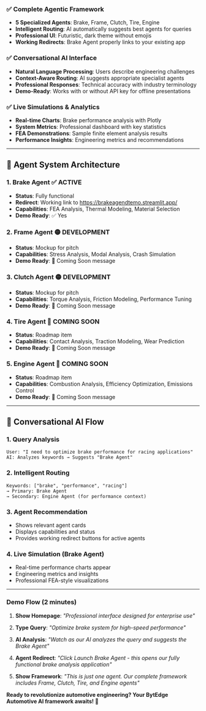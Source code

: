 


### **✅ Complete Agentic Framework**
- **5 Specialized Agents**: Brake, Frame, Clutch, Tire, Engine
- **Intelligent Routing**: AI automatically suggests best agents for queries
- **Professional UI**: Futuristic, dark theme without emojis
- **Working Redirects**: Brake Agent properly links to your existing app

### **✅ Conversational AI Interface**
- **Natural Language Processing**: Users describe engineering challenges
- **Context-Aware Routing**: AI suggests appropriate specialist agents  
- **Professional Responses**: Technical accuracy with industry terminology
- **Demo-Ready**: Works with or without API key for offline presentations

### **✅ Live Simulations & Analytics**
- **Real-time Charts**: Brake performance analysis with Plotly
- **System Metrics**: Professional dashboard with key statistics
- **FEA Demonstrations**: Sample finite element analysis results
- **Performance Insights**: Engineering metrics and recommendations

---


## 🤖 **Agent System Architecture**

### **1. Brake Agent** ✅ **ACTIVE**
- **Status**: Fully functional
- **Redirect**: Working link to https://brakeagendtemo.streamlit.app/
- **Capabilities**: FEA Analysis, Thermal Modeling, Material Selection
- **Demo Ready**: ✅ Yes

### **2. Frame Agent** 🟡 **DEVELOPMENT**  
- **Status**: Mockup for pitch
- **Capabilities**: Stress Analysis, Modal Analysis, Crash Simulation
- **Demo Ready**: 🚧 Coming Soon message

### **3. Clutch Agent** 🟡 **DEVELOPMENT**
- **Status**: Mockup for pitch  
- **Capabilities**: Torque Analysis, Friction Modeling, Performance Tuning
- **Demo Ready**: 🚧 Coming Soon message

### **4. Tire Agent** 🔵 **COMING SOON**
- **Status**: Roadmap item
- **Capabilities**: Contact Analysis, Traction Modeling, Wear Prediction
- **Demo Ready**: 🚧 Coming Soon message  

### **5. Engine Agent** 🔵 **COMING SOON**
- **Status**: Roadmap item
- **Capabilities**: Combustion Analysis, Efficiency Optimization, Emissions Control  
- **Demo Ready**: 🚧 Coming Soon message

---

## 💬 **Conversational AI Flow**

### **1. Query Analysis**
```
User: "I need to optimize brake performance for racing applications"
AI: Analyzes keywords → Suggests "Brake Agent"
```

### **2. Intelligent Routing** 
```
Keywords: ["brake", "performance", "racing"] 
→ Primary: Brake Agent
→ Secondary: Engine Agent (for performance context)
```

### **3. Agent Recommendation**
- Shows relevant agent cards
- Displays capabilities and status
- Provides working redirect buttons for active agents

### **4. Live Simulation** (Brake Agent)
- Real-time performance charts appear
- Engineering metrics and insights
- Professional FEA-style visualizations

---

### **Demo Flow (2 minutes)**

1. **Show Homepage**: *"Professional interface designed for enterprise use"*

2. **Type Query**: *"Optimize brake system for high-speed performance"*
   
3. **AI Analysis**: *"Watch as our AI analyzes the query and suggests the Brake Agent"*

4. **Agent Redirect**: *"Click Launch Brake Agent - this opens our fully functional brake analysis application"*
   
5. **Show Framework**: *"This is just one agent. Our complete framework includes Frame, Clutch, Tire, and Engine agents"*


**Ready to revolutionize automotive engineering? Your BytEdge Automotive AI framework awaits! 🚀**
